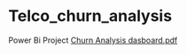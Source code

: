 # Telco_churn_analysis
Power Bi Project
[Churn Analysis dasboard.pdf](https://github.com/user-attachments/files/17125123/Churn.Analysis.dasboard.pdf)
